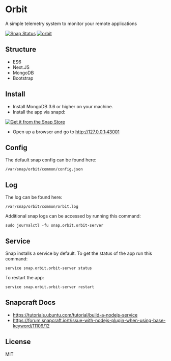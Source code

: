 # Orbit

A simple telemetry system to monitor your remote applications

[![Snap Status](https://build.snapcraft.io/badge/glenndehaan/orbit.svg)](https://build.snapcraft.io/user/glenndehaan/orbit) [![orbit](https://snapcraft.io//orbit/badge.svg)](https://snapcraft.io/orbit)

## Structure
- ES6
- Next.JS
- MongoDB
- Bootstrap

## Install
- Install MongoDB 3.6 or higher on your machine.
- Install the app via snapd:

[![Get it from the Snap Store](https://snapcraft.io/static/images/badges/en/snap-store-white.svg)](https://snapcraft.io/orbit)

- Open up a browser and go to http://127.0.0.1:43001

## Config
The default snap config can be found here:
```
/var/snap/orbit/common/config.json
```

## Log
The log can be found here:
```
/var/snap/orbit/common/orbit.log
```

Additional snap logs can be accessed by running this command:
```
sudo journalctl -fu snap.orbit.orbit-server
```

## Service
Snap installs a service by default. To get the status of the app run this command:
```
service snap.orbit.orbit-server status
```

To restart the app:
```
service snap.orbit.orbit-server restart
```

## Snapcraft Docs
- https://tutorials.ubuntu.com/tutorial/build-a-nodejs-service
- https://forum.snapcraft.io/t/issue-with-nodejs-plugin-when-using-base-keyword/11109/12

## License

MIT

